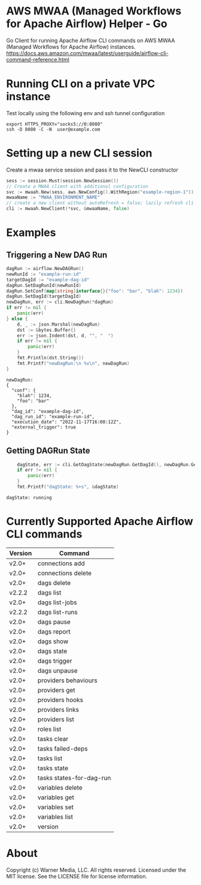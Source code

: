 #  AWS MWAA (Managed Workflows for Apache Airflow) Helper - Go
Go Client for running Apache Airflow CLI commands on AWS MWAA (Managed Workflows for Apache Airflow) instances.  
https://docs.aws.amazon.com/mwaa/latest/userguide/airflow-cli-command-reference.html

# Running CLI on a private VPC instance
Test locally using the following env and ssh tunnel configuration  
```shell
export HTTPS_PROXY="socks5://0:8080"
ssh -D 8080 -C -N  user@example.com
```


# Setting up a new CLI session
Create a mwaa service session and pass it to the NewCLI constructor
```go
sess := session.Must(session.NewSession())
// Create a MWAA client with additional configuration
svc := mwaah.New(sess, aws.NewConfig().WithRegion("example-region-1"))
mwaaName := "MWAA_ENVIRONMENT_NAME"
// create a new client without autoRefresh = false; lazily refresh cli token
cli := mwaah.NewClient(*svc, &mwaaName, false)
```


# Examples
## Triggering a New DAG Run

```go
dagRun := airflow.NewDAGRun()
newRunId := "example-run-id"
targetDagId := "example-dag-id"
dagRun.SetDagRunId(newRunId)
dagRun.SetConf(map[string]interface{}{"foo": "bar", "blah": 1234})
dagRun.SetDagId(targetDagId)
newDagRun, err := cli.NewDagRun(*dagRun)
if err != nil {
    panic(err)
} else {
    d, _ := json.Marshal(newDagRun)
    dst := &bytes.Buffer{}
    err := json.Indent(dst, d, "", "  ")
    if err != nil {
        panic(err)
    }
    fmt.Println(dst.String())
    fmt.Printf("newDagRun:\n %v\n", newDagRun)
}
```
```shell
newDagRun:
{
  "conf": {
    "blah": 1234,
    "foo": "bar"
  },
  "dag_id": "example-dag-id",
  "dag_run_id": "example-run-id",
  "execution_date": "2022-11-17T16:08:12Z",
  "external_trigger": true
}
```
## Getting DAGRun State
```go
	dagState, err := cli.GetDagState(newDagRun.GetDagId(), newDagRun.GetExecutionDate())
    if err != nil {
        panic(err)
    }
	fmt.Printf("dagState: %+s", &dagState)
```

```shell
dagState: running
```

# Currently Supported Apache Airflow CLI commands
| Version | Command                  |
|---------|--------------------------|
| v2.0+   | connections add          |
| v2.0+   | connections delete       |
| v2.0+   | dags delete              |
| v2.2.2  | dags list                |
| v2.0+   | dags list-jobs           |
| v2.2.2  | dags list-runs           |
| v2.0+   | dags pause               |
| v2.0+   | dags report              |
| v2.0+   | dags show                |
| v2.0+   | dags state               |
| v2.0+   | dags trigger             |
| v2.0+   | dags unpause             |
| v2.0+   | providers behaviours     |
| v2.0+   | providers get            |
| v2.0+   | providers hooks          |
| v2.0+   | providers links          |
| v2.0+   | providers list           |
| v2.0+   | roles list               |
| v2.0+   | tasks clear              |
| v2.0+   | tasks failed-deps        |
| v2.0+   | tasks list               |
| v2.0+   | tasks state              |
| v2.0+   | tasks states-for-dag-run |
| v2.0+   | variables delete         |
| v2.0+   | variables get            |
| v2.0+   | variables set            |
| v2.0+   | variables list           |
| v2.0+   | version                  |

# About
Copyright (c) Warner Media, LLC. All rights reserved. Licensed under the MIT license.
See the LICENSE file for license information.
